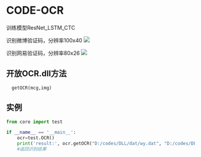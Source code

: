 # CODE-OCR
训练模型ResNet_LSTM_CTC

识别微博验证码，分辨率100x40
![](https://github.com/LoseNine/WEIBO-OCR/blob/master/wbtest_2bc2w.png)

识别网易验证码，分辨率80x26
![](https://github.com/LoseNine/WEIBO-OCR/blob/master/wytest_2anq.bmp)
## 开放OCR.dll方法
```
  getOCR(mcg,img)
```

## 实例
```python
from core import test

if __name__ == '__main__':
    ocr=test.OCR()
    print('result:', ocr.getOCR("D:/codes/DLL/dat/wy.dat", "D:/codes/DLL/wytest_2anq.bmp"))
    #返回识别结果
```

